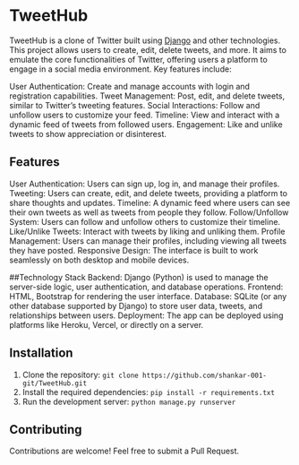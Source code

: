 # TweetHub

TweetHub is a clone of Twitter built using [Django](https://www.djangoproject.com/) and other technologies. This project allows users to create, edit, delete tweets, and more.
It aims to emulate the core functionalities of Twitter, offering users a platform to engage in a social media environment. Key features include:

User Authentication: Create and manage accounts with login and registration capabilities.
Tweet Management: Post, edit, and delete tweets, similar to Twitter’s tweeting features.
Social Interactions: Follow and unfollow users to customize your feed.
Timeline: View and interact with a dynamic feed of tweets from followed users.
Engagement: Like and unlike tweets to show appreciation or disinterest.

## Features
User Authentication: Users can sign up, log in, and manage their profiles.
Tweeting: Users can create, edit, and delete tweets, providing a platform to share thoughts and updates.
Timeline: A dynamic feed where users can see their own tweets as well as tweets from people they follow.
Follow/Unfollow System: Users can follow and unfollow others to customize their timeline.
Like/Unlike Tweets: Interact with tweets by liking and unliking them.
Profile Management: Users can manage their profiles, including viewing all tweets they have posted.
Responsive Design: The interface is built to work seamlessly on both desktop and mobile devices.

##Technology Stack
Backend: Django (Python) is used to manage the server-side logic, user authentication, and database operations.
Frontend: HTML, Bootstrap for rendering the user interface.
Database: SQLite (or any other database supported by Django) to store user data, tweets, and relationships between users.
Deployment: The app can be deployed using platforms like Heroku, Vercel, or directly on a server.

## Installation
1. Clone the repository: `git clone https://github.com/shankar-001-git/TweetHub.git`
2. Install the required dependencies: `pip install -r requirements.txt`
3. Run the development server: `python manage.py runserver`

## Contributing
Contributions are welcome! Feel free to submit a Pull Request.
